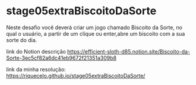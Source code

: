# stage05extraBiscoitoDaSorte
Neste desafio você deverá criar um jogo chamado Biscoito da Sorte, no qual o usuário, a partir de um clique ou enter,abre um biscoito com a sua sorte do dia.

link do Notion descrição
https://efficient-sloth-d85.notion.site/Biscoito-da-Sorte-3ec5cf82a6dc41eb9672f21351a309b8

link da minha resolução:
https://riquecelo.github.io/stage05extraBiscoitoDaSorte/
